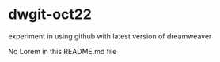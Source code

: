 # dwgit-oct22
experiment in using github with latest version of dreamweaver

No Lorem in this README.md file
